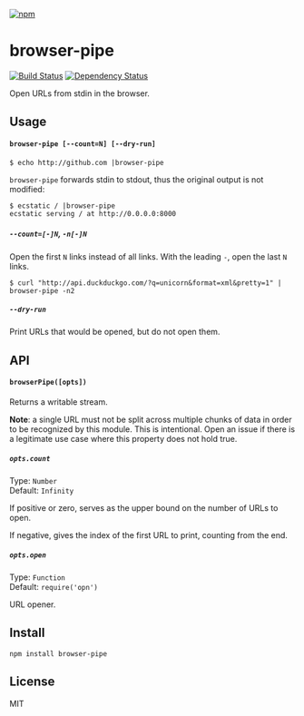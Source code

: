 [![npm](https://nodei.co/npm/browser-pipe.png)](https://npmjs.com/package/browser-pipe)

# browser-pipe

[![Build Status][travis-badge]][travis] [![Dependency Status][david-badge]][david]

Open URLs from stdin in the browser.

[travis]: https://travis-ci.org/eush77/browser-pipe
[travis-badge]: https://travis-ci.org/eush77/browser-pipe.svg
[david]: https://david-dm.org/eush77/browser-pipe
[david-badge]: https://david-dm.org/eush77/browser-pipe.png

## Usage

#### `browser-pipe [--count=N] [--dry-run]`

```
$ echo http://github.com |browser-pipe
```

`browser-pipe` forwards stdin to stdout, thus the original output is not modified:

```
$ ecstatic / |browser-pipe
ecstatic serving / at http://0.0.0.0:8000
```

##### `--count=[-]N`, `-n[-]N`

Open the first `N` links instead of all links. With the leading `-`, open the last `N` links.

```fish
$ curl "http://api.duckduckgo.com/?q=unicorn&format=xml&pretty=1" | browser-pipe -n2
```

##### `--dry-run`

Print URLs that would be opened, but do not open them.

## API

#### `browserPipe([opts])`

Returns a writable stream.

__Note__: a single URL must not be split across multiple chunks of data in order to be recognized by this module. This is intentional. Open an issue if there is a legitimate use case where this property does not hold true.

##### `opts.count`

Type: `Number`<br>
Default: `Infinity`

If positive or zero, serves as the upper bound on the number of URLs to open.

If negative, gives the index of the first URL to print, counting from the end.

##### `opts.open`

Type: `Function` <br>
Default: `require('opn')`

URL opener.

## Install

```
npm install browser-pipe
```

## License

MIT
